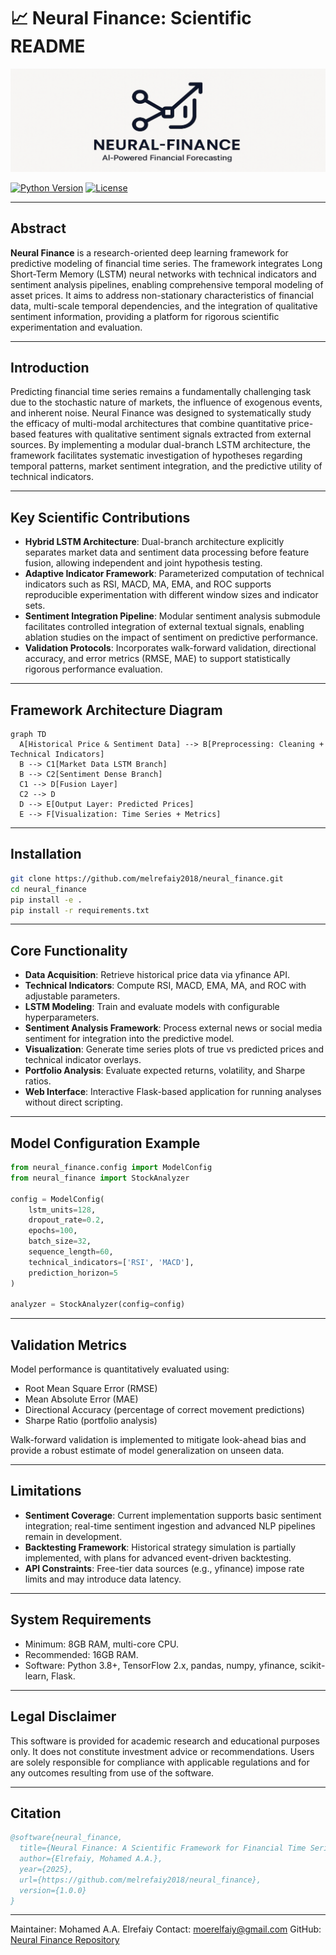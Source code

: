 # 📈 Neural Finance: Scientific README

<div align="center">
  <img src="neural_finance/utils/logo.png" alt="Neural Finance Logo" width="600"/>
</div>

[![Python Version](https://img.shields.io/badge/python-3.8%2B-blue.svg)](https://www.python.org/downloads/)
[![License](https://img.shields.io/badge/license-MIT-green.svg)](LICENSE)

---

## Abstract

**Neural Finance** is a research-oriented deep learning framework for predictive modeling of financial time series. The framework integrates Long Short-Term Memory (LSTM) neural networks with technical indicators and sentiment analysis pipelines, enabling comprehensive temporal modeling of asset prices. It aims to address non-stationary characteristics of financial data, multi-scale temporal dependencies, and the integration of qualitative sentiment information, providing a platform for rigorous scientific experimentation and evaluation.

---

## Introduction

Predicting financial time series remains a fundamentally challenging task due to the stochastic nature of markets, the influence of exogenous events, and inherent noise. Neural Finance was designed to systematically study the efficacy of multi-modal architectures that combine quantitative price-based features with qualitative sentiment signals extracted from external sources. By implementing a modular dual-branch LSTM architecture, the framework facilitates systematic investigation of hypotheses regarding temporal patterns, market sentiment integration, and the predictive utility of technical indicators.

---

## Key Scientific Contributions

* **Hybrid LSTM Architecture**: Dual-branch architecture explicitly separates market data and sentiment data processing before feature fusion, allowing independent and joint hypothesis testing.
* **Adaptive Indicator Framework**: Parameterized computation of technical indicators such as RSI, MACD, MA, EMA, and ROC supports reproducible experimentation with different window sizes and indicator sets.
* **Sentiment Integration Pipeline**: Modular sentiment analysis submodule facilitates controlled integration of external textual signals, enabling ablation studies on the impact of sentiment on predictive performance.
* **Validation Protocols**: Incorporates walk-forward validation, directional accuracy, and error metrics (RMSE, MAE) to support statistically rigorous performance evaluation.

---

## Framework Architecture Diagram

```mermaid
graph TD
  A[Historical Price & Sentiment Data] --> B[Preprocessing: Cleaning + Technical Indicators]
  B --> C1[Market Data LSTM Branch]
  B --> C2[Sentiment Dense Branch]
  C1 --> D[Fusion Layer]
  C2 --> D
  D --> E[Output Layer: Predicted Prices]
  E --> F[Visualization: Time Series + Metrics]
```

---

## Installation

```bash
git clone https://github.com/melrefaiy2018/neural_finance.git
cd neural_finance
pip install -e .
pip install -r requirements.txt
```

---

## Core Functionality

* **Data Acquisition**: Retrieve historical price data via yfinance API.
* **Technical Indicators**: Compute RSI, MACD, EMA, MA, and ROC with adjustable parameters.
* **LSTM Modeling**: Train and evaluate models with configurable hyperparameters.
* **Sentiment Analysis Framework**: Process external news or social media sentiment for integration into the predictive model.
* **Visualization**: Generate time series plots of true vs predicted prices and technical indicator overlays.
* **Portfolio Analysis**: Evaluate expected returns, volatility, and Sharpe ratios.
* **Web Interface**: Interactive Flask-based application for running analyses without direct scripting.

---

## Model Configuration Example

```python
from neural_finance.config import ModelConfig
from neural_finance import StockAnalyzer

config = ModelConfig(
    lstm_units=128,
    dropout_rate=0.2,
    epochs=100,
    batch_size=32,
    sequence_length=60,
    technical_indicators=['RSI', 'MACD'],
    prediction_horizon=5
)

analyzer = StockAnalyzer(config=config)
```

---

## Validation Metrics

Model performance is quantitatively evaluated using:

* Root Mean Square Error (RMSE)
* Mean Absolute Error (MAE)
* Directional Accuracy (percentage of correct movement predictions)
* Sharpe Ratio (portfolio analysis)

Walk-forward validation is implemented to mitigate look-ahead bias and provide a robust estimate of model generalization on unseen data.

---

## Limitations

* **Sentiment Coverage**: Current implementation supports basic sentiment integration; real-time sentiment ingestion and advanced NLP pipelines remain in development.
* **Backtesting Framework**: Historical strategy simulation is partially implemented, with plans for advanced event-driven backtesting.
* **API Constraints**: Free-tier data sources (e.g., yfinance) impose rate limits and may introduce data latency.

---

## System Requirements

* Minimum: 8GB RAM, multi-core CPU.
* Recommended: 16GB RAM.
* Software: Python 3.8+, TensorFlow 2.x, pandas, numpy, yfinance, scikit-learn, Flask.

---

## Legal Disclaimer

This software is provided for academic research and educational purposes only. It does not constitute investment advice or recommendations. Users are solely responsible for compliance with applicable regulations and for any outcomes resulting from use of the software.

---

## Citation

```bibtex
@software{neural_finance,
  title={Neural Finance: A Scientific Framework for Financial Time Series Prediction},
  author={Elrefaiy, Mohamed A.A.},
  year={2025},
  url={https://github.com/melrefaiy2018/neural_finance},
  version={1.0.0}
}
```

---

Maintainer: Mohamed A.A. Elrefaiy
Contact: [moerelfaiy@gmail.com](mailto:moerelfaiy@gmail.com)
GitHub: [Neural Finance Repository](https://github.com/melrefaiy2018/neural_finance)
